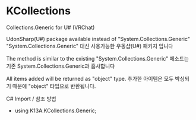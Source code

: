 # KCollections
Collections.Generic for U# (VRChat)

UdonSharp(U#) package available instead of "System.Collections.Generic"
"System.Collections.Generic" 대신 사용가능한 우동샵(U#) 패키지 입니다

The method is similar to the existing "System.Collections.Generic"
메소드는 기존 System.Collections.Generic과 흡사합니다

All items added will be returned as "object" type.
추가한 아이템은 모두 박싱되기 때문에 "object" 타입으로 반환됩니다.

C# Import / 참조 방법
 - using K13A.KCollections.Generic;
 

